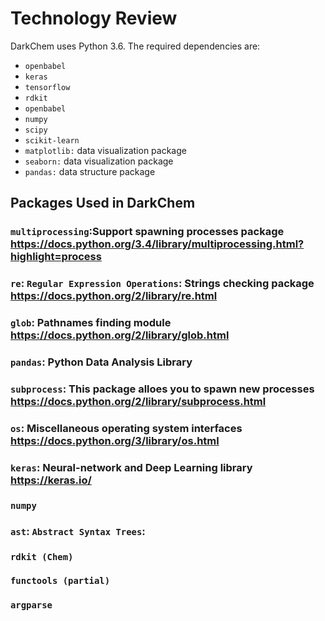 # Technology Review

DarkChem uses Python 3.6.  The required dependencies are:

- `openbabel`
- `keras`
- `tensorflow`
- `rdkit`
- `openbabel`
- `numpy`
- `scipy`
- `scikit-learn`
- `matplotlib:` data visualization package
- `seaborn:` data visualization package
- `pandas:` data structure package

## Packages Used in DarkChem

### `multiprocessing`:Support spawning processes package https://docs.python.org/3.4/library/multiprocessing.html?highlight=process

### `re`: `Regular Expression Operations`: Strings checking package https://docs.python.org/2/library/re.html

### `glob`: Pathnames finding module https://docs.python.org/2/library/glob.html

### `pandas`: Python Data Analysis Library 

### `subprocess`: This package alloes you to spawn new processes https://docs.python.org/2/library/subprocess.html 

### `os`: Miscellaneous operating system interfaces https://docs.python.org/3/library/os.html

### `keras`: Neural-network and Deep Learning library https://keras.io/

### `numpy`

### `ast`: `Abstract Syntax Trees`: 

### `rdkit (Chem)`

### `functools (partial)`

### `argparse`

